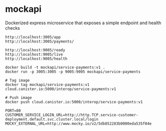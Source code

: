 # mockapi
Dockerized express microservice that exposes a simple endpoint and health checks

```
http://localhost:3005/app
http://localhost:3005/payments/

http://localhost:9005/ready
http://localhost:9005/live
http://localhost:9005/health
```

```
docker build -t mockapi/service-payments:v1 .
docker run -p 3005:3005 -p 9005:9005 mockapi/service-payments

# Tag image
docker tag mockapi/service-payments:v1 cloud.canister.io:5000/interop/service-payments:v1

# Push image
docker push cloud.canister.io:5000/interop/service-payments:v1
```

```
PORT=80
CUSTOMER_SERVICE_LOGIN_URL=http://http.TCP.service-customer-deployment.default.svc.cluster.local/login
MOCKY_EXTERNAL_URL=http://www.mocky.io/v2/5db852283b0000eda535f04e
```